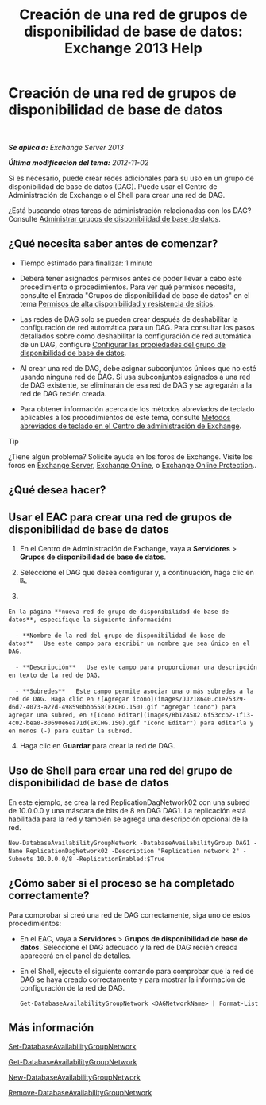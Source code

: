 ﻿---
title: 'Creación de una red de grupos de disponibilidad de base de datos: Exchange 2013 Help'
TOCTitle: Creación de una red de grupos de disponibilidad de base de datos
ms:assetid: 6caec7be-788a-4058-87a7-f31c575b870c
ms:mtpsurl: https://technet.microsoft.com/es-es/library/Dd298051(v=EXCHG.150)
ms:contentKeyID: 48268251
ms.date: 05/22/2018
mtps_version: v=EXCHG.150
ms.translationtype: MT
---

# Creación de una red de grupos de disponibilidad de base de datos

 

_**Se aplica a:** Exchange Server 2013_

_**Última modificación del tema:** 2012-11-02_

Si es necesario, puede crear redes adicionales para su uso en un grupo de disponibilidad de base de datos (DAG). Puede usar el Centro de Administración de Exchange o el Shell para crear una red de DAG.

¿Está buscando otras tareas de administración relacionadas con los DAG? Consulte [Administrar grupos de disponibilidad de base de datos](managing-database-availability-groups-exchange-2013-help.md).

## ¿Qué necesita saber antes de comenzar?

  - Tiempo estimado para finalizar: 1 minuto

  - Deberá tener asignados permisos antes de poder llevar a cabo este procedimiento o procedimientos. Para ver qué permisos necesita, consulte el Entrada "Grupos de disponibilidad de base de datos" en el tema [Permisos de alta disponibilidad y resistencia de sitios](high-availability-and-site-resilience-permissions-exchange-2013-help.md).

  - Las redes de DAG solo se pueden crear después de deshabilitar la configuración de red automática para un DAG. Para consultar los pasos detallados sobre cómo deshabilitar la configuración de red automática de un DAG, configure [Configurar las propiedades del grupo de disponibilidad de base de datos](configure-database-availability-group-properties-exchange-2013-help.md).

  - Al crear una red de DAG, debe asignar subconjuntos únicos que no esté usando ninguna red de DAG. Si usa subconjuntos asignados a una red de DAG existente, se eliminarán de esa red de DAG y se agregarán a la red de DAG recién creada.

  - Para obtener información acerca de los métodos abreviados de teclado aplicables a los procedimientos de este tema, consulte [Métodos abreviados de teclado en el Centro de administración de Exchange](keyboard-shortcuts-in-the-exchange-admin-center-exchange-online-protection-help.md).


> [!TIP]
> ¿Tiene algún problema? Solicite ayuda en los foros de Exchange. Visite los foros en <A href="https://go.microsoft.com/fwlink/p/?linkid=60612">Exchange Server</A>, <A href="https://go.microsoft.com/fwlink/p/?linkid=267542">Exchange Online</A>, o <A href="https://go.microsoft.com/fwlink/p/?linkid=285351">Exchange Online Protection</A>..



## ¿Qué desea hacer?

## Usar el EAC para crear una red de grupos de disponibilidad de base de datos

1.  En el Centro de Administración de Exchange, vaya a **Servidores** \> **Grupos de disponibilidad de base de datos**.

2.  Seleccione el DAG que desea configurar y, a continuación, haga clic en ![Agregar red de DAG](images/Dd298051.befcdc4e-7f7a-451d-a0a8-608c79f5d186(EXCHG.150).gif "Agregar red de DAG").

3.  
    
    En la página **nueva red de grupo de disponibilidad de base de datos**, especifique la siguiente información:
    
      - **Nombre de la red del grupo de disponibilidad de base de datos**   Use este campo para escribir un nombre que sea único en el DAG.
    
      - **Descripción**   Use este campo para proporcionar una descripción en texto de la red de DAG.
    
      - **Subredes**   Este campo permite asociar una o más subredes a la red de DAG. Haga clic en ![Agregar icono](images/JJ218640.c1e75329-d6d7-4073-a27d-498590bbb558(EXCHG.150).gif "Agregar icono") para agregar una subred, en ![Icono Editar](images/Bb124582.6f53ccb2-1f13-4c02-bea0-30690e6ea71d(EXCHG.150).gif "Icono Editar") para editarla y en menos (-) para quitar la subred.

4.  Haga clic en **Guardar** para crear la red de DAG.

## Uso de Shell para crear una red del grupo de disponibilidad de base de datos

En este ejemplo, se crea la red ReplicationDagNetwork02 con una subred de 10.0.0.0 y una máscara de bits de 8 en DAG DAG1. La replicación está habilitada para la red y también se agrega una descripción opcional de la red.

    New-DatabaseAvailabilityGroupNetwork -DatabaseAvailabilityGroup DAG1 -Name ReplicationDagNetwork02 -Description "Replication network 2" -Subnets 10.0.0.0/8 -ReplicationEnabled:$True

## ¿Cómo saber si el proceso se ha completado correctamente?

Para comprobar si creó una red de DAG correctamente, siga uno de estos procedimientos:

  - En el EAC, vaya a **Servidores** \> **Grupos de disponibilidad de base de datos**. Seleccione el DAG adecuado y la red de DAG recién creada aparecerá en el panel de detalles.

  - En el Shell, ejecute el siguiente comando para comprobar que la red de DAG se haya creado correctamente y para mostrar la información de configuración de la red de DAG.
    
        Get-DatabaseAvailabilityGroupNetwork <DAGNetworkName> | Format-List

## Más información

[Set-DatabaseAvailabilityGroupNetwork](https://technet.microsoft.com/es-es/library/dd298008\(v=exchg.150\))

[Get-DatabaseAvailabilityGroupNetwork](https://technet.microsoft.com/es-es/library/dd297938\(v=exchg.150\))

[New-DatabaseAvailabilityGroupNetwork](https://technet.microsoft.com/es-es/library/dd335225\(v=exchg.150\))

[Remove-DatabaseAvailabilityGroupNetwork](https://technet.microsoft.com/es-es/library/dd298131\(v=exchg.150\))


